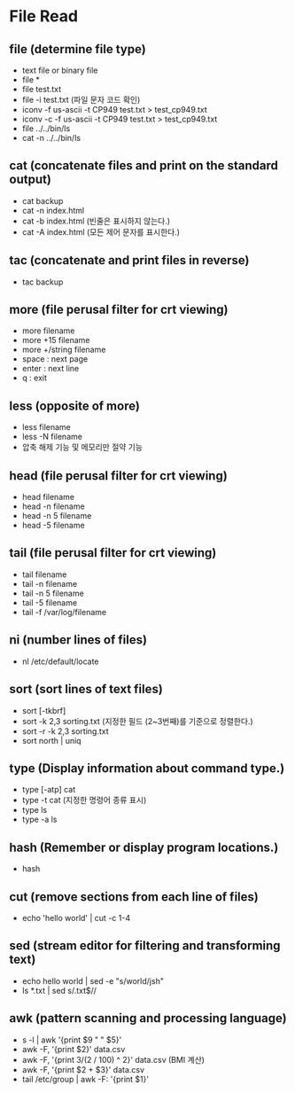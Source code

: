 # File Read

## file (determine file type)

- text file or binary file
- file *
- file test.txt
- file -i test.txt (파일 문자 코드 확인)
- iconv -f us-ascii -t CP949 test.txt > test_cp949.txt
- iconv -c -f us-ascii -t CP949 test.txt > test_cp949.txt
- file ../../bin/ls
- cat -n ../../bin/ls

## cat (concatenate files and print on the standard output)

- cat backup
- cat -n index.html
- cat -b index.html (빈줄은 표시하지 않는다.)
- cat -A index.html (모든 제어 문자를 표시한다.)

## tac (concatenate and print files in reverse)

- tac backup

## more (file perusal filter for crt viewing)

- more filename
- more +15 filename
- more +/string filename
- space : next page
- enter : next line
- q : exit

## less (opposite of more)

- less filename
- less -N filename
- 압축 해제 기능 및 메모리만 절약 기능

## head (file perusal filter for crt viewing)

- head filename
- head -n filename
- head -n 5 filename
- head -5 filename

## tail (file perusal filter for crt viewing)

- tail filename
- tail -n filename
- tail -n 5 filename
- tail -5 filename
- tail -f /var/log/filename

## ni (number lines of files)

- nl /etc/default/locate

## sort (sort lines of text files)

- sort [-tkbrf]
- sort -k 2,3 sorting.txt (지정한 필드 (2~3번째)를 기준으로 정렬한다.)
- sort -r -k 2,3 sorting.txt
- sort north | uniq

## type (Display information about command type.)

- type [-atp] cat
- type -t cat (지정한 명령어 종류 표시)
- type ls
- type -a ls

## hash (Remember or display program locations.)

- hash

## cut (remove sections from each line of files)

- echo 'hello world' | cut -c 1-4

## sed (stream editor for filtering and transforming text)

- echo hello world | sed -e "s/world/jsh"
- ls *.txt | sed s/\.txt$//

## awk (pattern scanning and processing language)

- s -l | awk '{print $9 " " $5}'
- awk -F, '{print $2}' data.csv
- awk -F, '{print $3 / ($2 / 100) ^ 2}' data.csv (BMI 계산)
- awk -F, '{print $2 + $3}' data.csv
- tail /etc/group | awk -F: '{print $1}'
